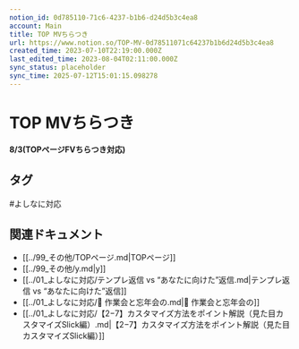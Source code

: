 ```yaml
---
notion_id: 0d785110-71c6-4237-b1b6-d24d5b3c4ea8
account: Main
title: TOP MVちらつき
url: https://www.notion.so/TOP-MV-0d78511071c64237b1b6d24d5b3c4ea8
created_time: 2023-07-10T22:19:00.000Z
last_edited_time: 2023-08-04T02:11:00.000Z
sync_status: placeholder
sync_time: 2025-07-12T15:01:15.098278
---
```

# TOP MVちらつき

**8/3(TOPページFVちらつき対応)**

## タグ

#よしなに対応 

## 関連ドキュメント

- [[../99_その他/TOPページ.md|TOPページ]]
- [[../99_その他/y.md|y]]
- [[../01_よしなに対応/テンプレ返信 vs “あなたに向けた”返信.md|テンプレ返信 vs “あなたに向けた”返信]]
- [[../01_よしなに対応/🚨 作業会と忘年会の.md|🚨 作業会と忘年会の]]
- [[../01_よしなに対応/【2−7】カスタマイズ方法をポイント解説（見た目カスタマイズSlick編）.md|【2−7】カスタマイズ方法をポイント解説（見た目カスタマイズSlick編）]]
